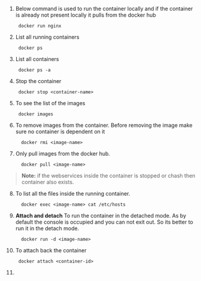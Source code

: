 1. Below command is used to run the container locally and if the container is already not
   present locally it pulls from the docker hub

        docker run nginx
2. List all running containers

        docker ps 
3. List all containers

        docker ps -a
4. Stop the container

        docker stop <container-name>
5. To see the list of the images

        docker images
6. To remove images from the container. Before removing the image make sure no container is dependent on it

         docker rmi <image-name>
7. Only pull images from the docker hub.

         docker pull <image-name>

> **Note:** if the webservices inside the container is stopped or chash then container also exists.

8. To list all the files inside the running container.

         docker exec <image-name> cat /etc/hosts
9. **Attach and detach** To run the container in the detached mode. As by default the console is occupied and you can 
 not exit out. So its better to run it in the detach mode.

         docker run -d <image-name>
10. To attach back the container

         docker attach <container-id>
11. 